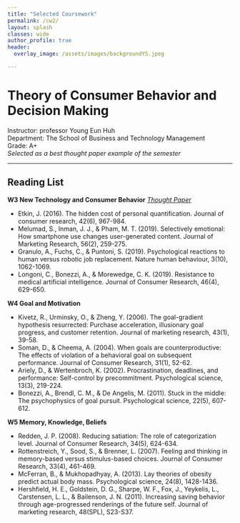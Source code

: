 ```yaml
---  
title: "Selected Coursework"
permalink: /cw2/
layout: splash
classes: wide
author_profile: true
header:
  overlay_image: /assets/images/backgroundYS.jpeg

---
```

# Theory of Consumer Behavior and Decision Making
Instructor: professor Young Eun Huh <br>
Department: The School of Business and Technology Management <br>
Grade: A+ <br>
*Selected as a best thought paper example of the semester*

---
## Reading List
**W3 New Technology and Consumer Behavior** *[Thought Paper](https://soo-13.github.io/assets/pdf/W3ThoughtPaper.pdf)*
- Etkin, J. (2016). The hidden cost of personal quantification. Journal of consumer research, 42(6), 967-984.
- Melumad, S., Inman, J. J., & Pham, M. T. (2019). Selectively emotional: How smartphone use changes user-generated content. Journal of Marketing Research, 56(2), 259-275.
- Granulo, A., Fuchs, C., & Puntoni, S. (2019). Psychological reactions to human versus robotic job replacement. Nature human behaviour, 3(10), 1062-1069.
- Longoni, C., Bonezzi, A., & Morewedge, C. K. (2019). Resistance to medical artificial intelligence. Journal of Consumer Research, 46(4), 629-650. 

**W4 Goal and Motivation**
- Kivetz, R., Urminsky, O., & Zheng, Y. (2006). The goal-gradient hypothesis resurrected: Purchase acceleration, illusionary goal progress, and customer retention. Journal of marketing research, 43(1), 39-58.
- Soman, D., & Cheema, A. (2004). When goals are counterproductive: The effects of violation of a behavioral goal on subsequent performance. Journal of Consumer Research, 31(1), 52-62.
- Ariely, D., & Wertenbroch, K. (2002). Procrastination, deadlines, and performance: Self-control by precommitment. Psychological science, 13(3), 219-224.
- Bonezzi, A., Brendl, C. M., & De Angelis, M. (2011). Stuck in the middle: The psychophysics of goal pursuit. Psychological science, 22(5), 607-612.

**W5 Memory, Knowledge, Beliefs**
- Redden, J. P. (2008). Reducing satiation: The role of categorization level. Journal of Consumer Research, 34(5), 624-634.
- Rottenstreich, Y., Sood, S., & Brenner, L. (2007). Feeling and thinking in memory-based versus stimulus-based choices. Journal of Consumer Research, 33(4), 461-469.
- McFerran, B., & Mukhopadhyay, A. (2013). Lay theories of obesity predict actual body mass. Psychological science, 24(8), 1428-1436.
- Hershfield, H. E., Goldstein, D. G., Sharpe, W. F., Fox, J., Yeykelis, L., Carstensen, L. L., & Bailenson, J. N. (2011). Increasing saving behavior through age-progressed renderings of the future self. Journal of marketing research, 48(SPL), S23-S37.